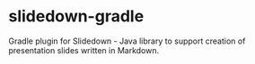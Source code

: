 slidedown-gradle
================

Gradle plugin for Slidedown - Java library to support creation of presentation slides written in Markdown.